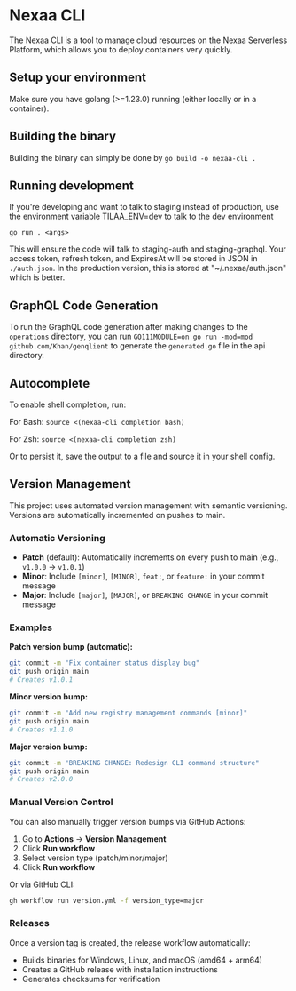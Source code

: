 # Nexaa CLI

The Nexaa CLI is a tool to manage cloud resources on the Nexaa Serverless
Platform, which allows you to deploy containers very quickly.

## Setup your environment

Make sure you have golang (>=1.23.0) running (either locally or in a container).

## Building the binary

Building the binary can simply be done by `go build -o nexaa-cli .`

## Running development

If you're developing and want to talk to staging instead of production, use the environment variable TILAA_ENV=dev to talk to the dev environment

`go run . <args>`

This will ensure the code will talk to staging-auth and staging-graphql. Your
access token, refresh token, and ExpiresAt will be stored in JSON in
`./auth.json`. In the production version, this is stored at "~/.nexaa/auth.json"
which is better.

## GraphQL Code Generation

To run the GraphQL code generation after making changes to the `operations` directory, you can run `GO111MODULE=on go run -mod=mod github.com/Khan/genqlient` to generate the `generated.go` file in the api directory.

## Autocomplete
To enable shell completion, run:

For Bash:
    `source <(nexaa-cli completion bash)`

For Zsh:
    `source <(nexaa-cli completion zsh)`

Or to persist it, save the output to a file and source it in your shell config.

## Version Management

This project uses automated version management with semantic versioning. Versions are automatically incremented on pushes to main.

### Automatic Versioning
- **Patch** (default): Automatically increments on every push to main (e.g., `v1.0.0` → `v1.0.1`)
- **Minor**: Include `[minor]`, `[MINOR]`, `feat:`, or `feature:` in your commit message
- **Major**: Include `[major]`, `[MAJOR]`, or `BREAKING CHANGE` in your commit message

### Examples

**Patch version bump (automatic):**
```bash
git commit -m "Fix container status display bug"
git push origin main
# Creates v1.0.1
```

**Minor version bump:**
```bash
git commit -m "Add new registry management commands [minor]"
git push origin main
# Creates v1.1.0
```

**Major version bump:**
```bash
git commit -m "BREAKING CHANGE: Redesign CLI command structure"
git push origin main
# Creates v2.0.0
```

### Manual Version Control
You can also manually trigger version bumps via GitHub Actions:
1. Go to **Actions** → **Version Management**
2. Click **Run workflow**
3. Select version type (patch/minor/major)
4. Click **Run workflow**

Or via GitHub CLI:
```bash
gh workflow run version.yml -f version_type=major
```

### Releases
Once a version tag is created, the release workflow automatically:
- Builds binaries for Windows, Linux, and macOS (amd64 + arm64)
- Creates a GitHub release with installation instructions
- Generates checksums for verification